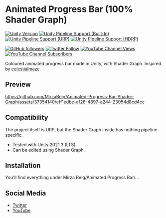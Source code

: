 # Animated Progress Bar (100% Shader Graph)

[![Unity Version](https://img.shields.io/badge/Unity-2021.3%20LTS%2B-blueviolet?logo=unity)](https://unity3d.com/get-unity/download)
[![Unity Pipeline Support (Built-In)](https://img.shields.io/badge/BiRP_✔️-darkgreen?logo=unity)](https://unity3d.com/get-unity/download)
[![Unity Pipeline Support (URP)](https://img.shields.io/badge/URP_✔️-blue?logo=unity)](https://unity3d.com/get-unity/download)
[![Unity Pipeline Support (HDRP)](https://img.shields.io/badge/HDRP_✔️-darkred?logo=unity)](https://unity3d.com/get-unity/download)

[![GitHub followers](https://img.shields.io/github/followers/MirzaBeig?style=social)](https://github.com/MirzaBeig?tab=followers)
[![Twitter Follow](https://img.shields.io/twitter/follow/TheMirzaBeig?style=social)](http://twitter.com/intent/user?screen_name=TheMirzaBeig)
[![YouTube Channel Views](https://img.shields.io/youtube/channel/views/UC5c5JgFyiFXKXCVRh2DsRJg?style=social)](https://www.youtube.com/MirzaBeig)
[![YouTube Channel Subscribers](https://img.shields.io/youtube/channel/subscribers/UC5c5JgFyiFXKXCVRh2DsRJg?style=social)](https://www.youtube.com/MirzaBeig)

Coloured animated progress bar made in Unity, with Shader Graph. 
Inspired by [celestialmaze](https://twitter.com/cmzw_/status/1640202555698606080).

## Preview

https://github.com/MirzaBeig/Animated-Progress-Bar-Shader-Graph/assets/37354140/eff1edbe-af26-4897-a244-23054d8cd4cc

## Compatibility

The project itself is URP, but the Shader Graph inside has nothing pipeline-specific.

- Tested with Unity 2021.3 (LTS). 
- Can be edited using Shader Graph.

## Installation

You'll find everything under Mirza Beig/Animated Progress Bar/...

## Social Media
- [Twitter](https://twitter.com/TheMirzaBeig/)
- [YouTube](https://www.youtube.com/c/MirzaBeig)
